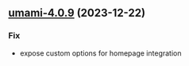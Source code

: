 

## [umami-4.0.9](https://github.com/truecharts/charts/compare/umami-4.0.8...umami-4.0.9) (2023-12-22)

### Fix

- expose custom options for homepage integration
  
  